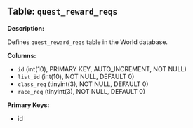 ## Table: `quest_reward_reqs`

**Description:**

Defines `quest_reward_reqs` table in the World database.

**Columns:**
- `id` (int(10), PRIMARY KEY, AUTO_INCREMENT, NOT NULL)
- `list_id` (int(10), NOT NULL, DEFAULT 0)
- `class_req` (tinyint(3), NOT NULL, DEFAULT 0)
- `race_req` (tinyint(3), NOT NULL, DEFAULT 0)

**Primary Keys:**
- id